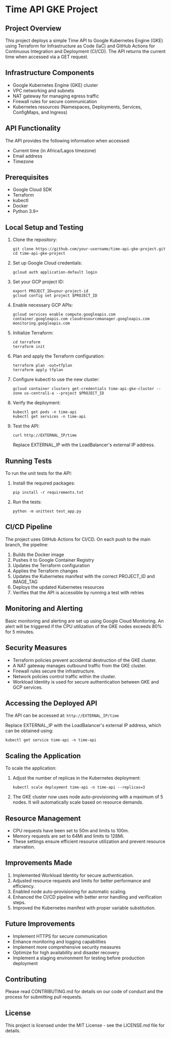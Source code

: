 # Time API GKE Project

## Project Overview

This project deploys a simple Time API to Google Kubernetes Engine (GKE) using Terraform for Infrastructure as Code (IaC) and GitHub Actions for Continuous Integration and Deployment (CI/CD). The API returns the current time when accessed via a GET request.

## Infrastructure Components

- Google Kubernetes Engine (GKE) cluster
- VPC networking and subnets
- NAT gateway for managing egress traffic
- Firewall rules for secure communication
- Kubernetes resources (Namespaces, Deployments, Services, ConfigMaps, and Ingress)

## API Functionality

The API provides the following information when accessed:

- Current time (in Africa/Lagos timezone)
- Email address
- Timezone

## Prerequisites

- Google Cloud SDK
- Terraform
- kubectl
- Docker
- Python 3.9+

## Local Setup and Testing

1. Clone the repository:

   ```
   git clone https://github.com/your-username/time-api-gke-project.git
   cd time-api-gke-project
   ```

2. Set up Google Cloud credentials:

   ```
   gcloud auth application-default login
   ```

3. Set your GCP project ID:

   ```
   export PROJECT_ID=your-project-id
   gcloud config set project $PROJECT_ID
   ```

4. Enable necessary GCP APIs:

   ```
   gcloud services enable compute.googleapis.com container.googleapis.com cloudresourcemanager.googleapis.com monitoring.googleapis.com
   ```

5. Initialize Terraform:

   ```
   cd terraform
   terraform init
   ```

6. Plan and apply the Terraform configuration:

   ```
   terraform plan -out=tfplan
   terraform apply tfplan
   ```

7. Configure kubectl to use the new cluster:

   ```
   gcloud container clusters get-credentials time-api-gke-cluster --zone us-central1-a --project $PROJECT_ID
   ```

8. Verify the deployment:

   ```
   kubectl get pods -n time-api
   kubectl get services -n time-api
   ```

9. Test the API:
   ```
   curl http://EXTERNAL_IP/time
   ```
   Replace EXTERNAL_IP with the LoadBalancer's external IP address.

## Running Tests

To run the unit tests for the API:

1. Install the required packages:

   ```
   pip install -r requirements.txt
   ```

2. Run the tests:
   ```
   python -m unittest test_app.py
   ```

## CI/CD Pipeline

The project uses GitHub Actions for CI/CD. On each push to the main branch, the pipeline:

1. Builds the Docker image
2. Pushes it to Google Container Registry
3. Updates the Terraform configuration
4. Applies the Terraform changes
5. Updates the Kubernetes manifest with the correct PROJECT_ID and IMAGE_TAG
6. Deploys the updated Kubernetes resources
7. Verifies that the API is accessible by running a test with retries

## Monitoring and Alerting

Basic monitoring and alerting are set up using Google Cloud Monitoring. An alert will be triggered if the CPU utilization of the GKE nodes exceeds 80% for 5 minutes.

## Security Measures

- Terraform policies prevent accidental destruction of the GKE cluster.
- A NAT gateway manages outbound traffic from the GKE cluster.
- Firewall rules secure the infrastructure.
- Network policies control traffic within the cluster.
- Workload Identity is used for secure authentication between GKE and GCP services.

## Accessing the Deployed API

The API can be accessed at: `http://EXTERNAL_IP/time`

Replace EXTERNAL_IP with the LoadBalancer's external IP address, which can be obtained using:

```
kubectl get service time-api -n time-api
```

## Scaling the Application

To scale the application:

1. Adjust the number of replicas in the Kubernetes deployment:

   ```
   kubectl scale deployment time-api -n time-api --replicas=3
   ```

2. The GKE cluster now uses node auto-provisioning with a maximum of 5 nodes. It will automatically scale based on resource demands.

## Resource Management

- CPU requests have been set to 50m and limits to 100m.
- Memory requests are set to 64Mi and limits to 128Mi.
- These settings ensure efficient resource utilization and prevent resource starvation.

## Improvements Made

1. Implemented Workload Identity for secure authentication.
2. Adjusted resource requests and limits for better performance and efficiency.
3. Enabled node auto-provisioning for automatic scaling.
4. Enhanced the CI/CD pipeline with better error handling and verification steps.
5. Improved the Kubernetes manifest with proper variable substitution.

## Future Improvements

- Implement HTTPS for secure communication
- Enhance monitoring and logging capabilities
- Implement more comprehensive security measures
- Optimize for high availability and disaster recovery
- Implement a staging environment for testing before production deployment

## Contributing

Please read CONTRIBUTING.md for details on our code of conduct and the process for submitting pull requests.

## License

This project is licensed under the MIT License - see the LICENSE.md file for details.
